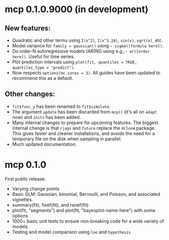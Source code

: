 # mcp 0.1.0.9000 (in development)

## New features: 

 * Quadratic and other terms using `I(x^2)`, `I(x^3.24)`, `sin(x)`, `sqrt(x)`, etc.
 * Model variance for `family = gaussian()` using `~ sigma([formula here])`.
 * Do order-N autoregressive models (AR(N)) using e.g.,`~ ar([order here])`. Useful for time series.
 * Plot prediction intervals using `plot(fit, quantiles = TRUE, quantiles_type = "predict")`.
 * Now respects `options(mc.cores = 3)`. All guides have been updated to recommend this as a default.

## Other changes:

 * `fit$func_y` has been renamed to `fit$simulate`.
 * The argument `update` has been discarded from `mcp()` (it's all on `adapt` now) and `inits` has been added.
 * Many internal changes to prepare for upcoming features. The biggest internal change is that `rjags` and `future` replace the `dclone` package. This gives faster and cleaner installations, and avoids the need for a temporary file on the disk when sampling in parallel.
 * Much updated documentation.
 

# mcp 0.1.0
First public release.

 * Varying change points
 * Basic GLM: Gaussian, binomial, Bernoulli, and Poisson, and associated vignettes.
 * summary(fit), fixef(fit), and ranef(fit)
 * plot(fit, "segments") and plot(fit, "bayesplot-name-here") with some options
 * 1000+ basic unit tests to ensure non-breaking code for a wide variety of models.
 * Testing and model comparison using `loo` and `hypothesis`
